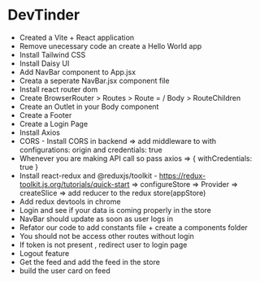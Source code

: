 # DevTinder
- Created a Vite + React application
- Remove unecessary code an create a Hello World app
- Install Tailwind CSS
- Install Daisy UI
- Add NavBar component to App.jsx
- Creata a seperate NavBar.jsx component file 
- Install react router dom
- Create BrowserRouter > Routes > Route = / Body > RouteChildren
- Create an Outlet in your Body component
- Create a Footer
- Create a Login Page
- Install Axios
- CORS - Install CORS in backend => add middleware to with configurations: origin and credentials: true
- Whenever you are making API call so pass axios => { withCredentials: true }
- Install react-redux and @reduxjs/toolkit - https://redux-toolkit.js.org/tutorials/quick-start => configureStore => Provider => createSlice => add reducer to the redux store(appStore)
- Add redux devtools in chrome
- Login and see if your data is coming properly in the store 
- NavBar should update as soon as user logs in 
- Refator our code to add constants file + create a components folder
- You should not be access other routes without login
- If token is not present , redirect user to login page
- Logout feature
- Get the feed and add the feed in the store
- build the user card on feed
